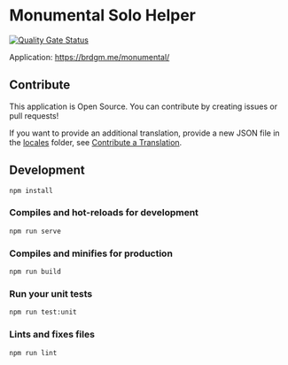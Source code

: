 # Monumental Solo Helper

[![Quality Gate Status](https://sonarcloud.io/api/project_badges/measure?project=brdgm_monumental-solo-helper&metric=alert_status)](https://sonarcloud.io/summary/new_code?id=brdgm_monumental-solo-helper)


Application: https://brdgm.me/monumental/


## Contribute

This application is Open Source. You can contribute by creating issues or pull requests!

If you want to provide an additional translation, provide a new JSON file in the [locales](https://github.com/brdgm/monumental-solo-helper/tree/develop/src/locales) folder, see [Contribute a Translation](https://github.com/brdgm/brdgm.github.io/wiki/Contribute-a-Translation).


## Development
```
npm install
```

### Compiles and hot-reloads for development
```
npm run serve
```

### Compiles and minifies for production
```
npm run build
```

### Run your unit tests
```
npm run test:unit
```

### Lints and fixes files
```
npm run lint
```
